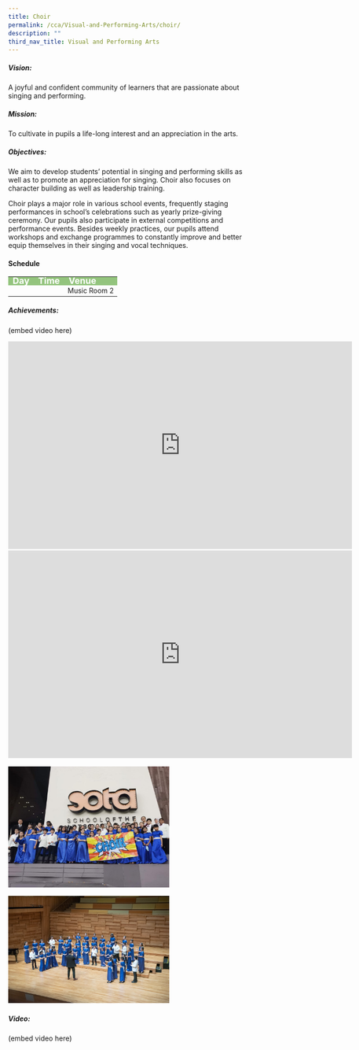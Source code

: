 ```yaml
---
title: Choir
permalink: /cca/Visual-and-Performing-Arts/choir/
description: ""
third_nav_title: Visual and Performing Arts
---
```

##### Vision:

A joyful and confident community of learners that are passionate about singing and performing.


##### Mission:

To cultivate in pupils a life-long interest and an appreciation in the arts.

##### Objectives:

We aim to develop students’ potential in singing and performing skills as well as to promote an appreciation for singing. Choir also focuses on character building as well as leadership training.

Choir plays a major role in various school events, frequently staging performances in school’s celebrations such as yearly prize-giving ceremony. Our pupils also participate in external competitions and performance events. Besides weekly practices, our pupils attend workshops and exchange programmes to constantly improve and better equip themselves in their singing and vocal techniques.

<h4>Schedule</h4>
<p>
	<table>
		<tbody>
			<tr style="line-height:10px; background-color:rgb(147,196,125); font-weight: bold; font-size:18px; color:white"><td>Day</td><td>Time</td><td>Venue</td></tr>
			<tr><td></td><td></td><td>Music Room 2</td></tr>
			<tr></tr>
		</tbody>
		</table>

##### Achievements:

(embed video here)


<center><iframe src="https://docs.google.com/presentation/d/e/2PACX-1vQ53gVp4YqRtJA9Zt1A0kzbhjcBE_oi5o5C5DFeB-FKMb1RSjvEBlYJypbEhNvO7QcwNRc-KE4ezpYL/embed?start=false&amp;loop=false&amp;delayms=3000" frameborder="0" width="700" height="422" allowfullscreen="true"></iframe></center>


<center><iframe allowfullscreen="true" height="422" width="700" frameborder="0" src="https://docs.google.com/presentation/d/e/2PACX-1vR3HYIzKoxMr8nT8Mhq2XGNhO-JpUiDQEyJf97sBzbOemOjERZWeAXv-TdRm-rPB3ILG1Ytg__dFn4S/embed?start=false&amp;loop=false&amp;delayms=3000"></iframe></center>


<img src="/images/Choir2.jpeg"
     style="width:65%">


<img src="/images/Choir1.jpeg" 
     style="width:65%">



##### Video:

(embed video here)